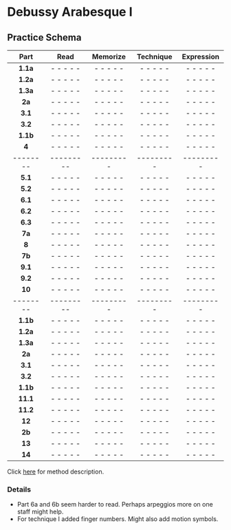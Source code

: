 Debussy Arabesque I
===================

Practice Schema
---------------

|   Part   |   Read    | Memorize  | Technique |Expression |
|:--------:|:---------:|:---------:|:---------:|:---------:|
| __1.1a__ | - - - - - | - - - - - | - - - - - | - - - - - |
| __1.2a__ | - - - - - | - - - - - | - - - - - | - - - - - |
| __1.3a__ | - - - - - | - - - - - | - - - - - | - - - - - |
| __2a__   | - - - - - | - - - - - | - - - - - | - - - - - |
| __3.1__  | - - - - - | - - - - - | - - - - - | - - - - - |
| __3.2__  | - - - - - | - - - - - | - - - - - | - - - - - |
| __1.1b__ | - - - - - | - - - - - | - - - - - | - - - - - |
| __4__    | - - - - - | - - - - - | - - - - - | - - - - - |
| -------- | --------- | --------- | --------- | --------- |
| __5.1__  | - - - - - | - - - - - | - - - - - | - - - - - |
| __5.2__  | - - - - - | - - - - - | - - - - - | - - - - - |
| __6.1__  | - - - - - | - - - - - | - - - - - | - - - - - |
| __6.2__  | - - - - - | - - - - - | - - - - - | - - - - - |
| __6.3__  | - - - - - | - - - - - | - - - - - | - - - - - |
| __7a__   | - - - - - | - - - - - | - - - - - | - - - - - |
| __8__    | - - - - - | - - - - - | - - - - - | - - - - - |
| __7b__   | - - - - - | - - - - - | - - - - - | - - - - - |
| __9.1__  | - - - - - | - - - - - | - - - - - | - - - - - |
| __9.2__  | - - - - - | - - - - - | - - - - - | - - - - - |
| __10__   | - - - - - | - - - - - | - - - - - | - - - - - |
| -------- | --------- | --------- | --------- | --------- |
| __1.1b__ | - - - - - | - - - - - | - - - - - | - - - - - |
| __1.2a__ | - - - - - | - - - - - | - - - - - | - - - - - |
| __1.3a__ | - - - - - | - - - - - | - - - - - | - - - - - |
| __2a__   | - - - - - | - - - - - | - - - - - | - - - - - |
| __3.1__  | - - - - - | - - - - - | - - - - - | - - - - - |
| __3.2__  | - - - - - | - - - - - | - - - - - | - - - - - |
| __1.1b__ | - - - - - | - - - - - | - - - - - | - - - - - |
| __11.1__ | - - - - - | - - - - - | - - - - - | - - - - - |
| __11.2__ | - - - - - | - - - - - | - - - - - | - - - - - |
| __12__   | - - - - - | - - - - - | - - - - - | - - - - - |
| __2b__   | - - - - - | - - - - - | - - - - - | - - - - - |
| __13__   | - - - - - | - - - - - | - - - - - | - - - - - |
| __14__   | - - - - - | - - - - - | - - - - - | - - - - - |

Click [here](/methods/practice-schema.md) for method description.

### Details

- Part 6a and 6b seem harder to read. Perhaps arpeggios more on one staff might help.
- For technique I added finger numbers. Might also add motion symbols.
